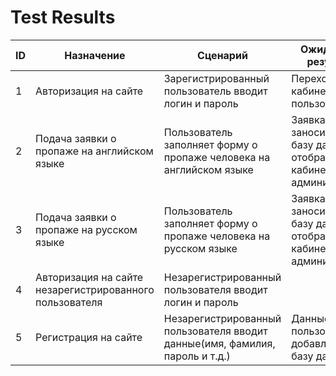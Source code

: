 # Test Results
ID  |  Назначение  |  Сценарий  |  Ожидаемый результат  |  Фактический результат  |  Оценка  
----|-------------|------------|-----------------------|-------------------------|-------- 
|1|Авторизация на сайте|Зарегистрированный пользователь вводит логин и пароль |Переход в кабинет пользователя|Переход в кабинет пользователя|Тест пройден|
|2|Подача заявки о пропаже на английском языке|Пользователь заполняет форму о пропаже человека на английском языке|Заявка заносится в базу данных и отображается в кабинете администратора|Заявка добавлена в базу данных и отображается в кабинете администратора|Тест пройден|
|3|Подача заявки о пропаже на русском языке|Пользователь заполняет форму о пропаже человека на русском языке|Заявка заносится в базу данных и отображается в кабинете администратора|Появляется проблема с кодировкой при чтении заявки из базы данных|Тест не пройден|
|4|Авторизация на сайте незарегистрированного пользователя|Незарегистрированный пользователя вводит логин и пароль|||Тест пройден|
|5|Регистрация на сайте|Незарегистрированный пользователя вводит данные(имя, фамилия, пароль и т.д.)|Данные о новом пользователе добавляются в базу данных |Данные о новом пользователе добавлен в базу данных |Тест пройден|
